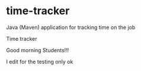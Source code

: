 # time-tracker
Java (Maven) application for tracking time on the job

Time tracker

Good morning Students!!!

I edit for the testing only ok
